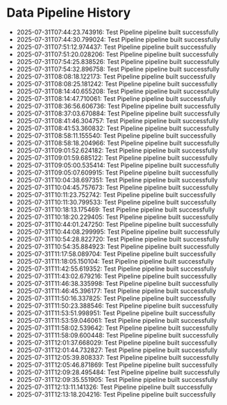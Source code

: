 # Data Pipeline History

- 2025-07-31T07:44:23.743916: Test Pipeline pipeline built successfully
- 2025-07-31T07:44:30.799024: Test Pipeline pipeline built successfully
- 2025-07-31T07:51:12.974437: Test Pipeline pipeline built successfully
- 2025-07-31T07:51:20.028206: Test Pipeline pipeline built successfully
- 2025-07-31T07:54:25.838526: Test Pipeline pipeline built successfully
- 2025-07-31T07:54:32.896758: Test Pipeline pipeline built successfully
- 2025-07-31T08:08:18.122173: Test Pipeline pipeline built successfully
- 2025-07-31T08:08:25.181242: Test Pipeline pipeline built successfully
- 2025-07-31T08:14:40.655208: Test Pipeline pipeline built successfully
- 2025-07-31T08:14:47.710061: Test Pipeline pipeline built successfully
- 2025-07-31T08:36:56.606736: Test Pipeline pipeline built successfully
- 2025-07-31T08:37:03.670884: Test Pipeline pipeline built successfully
- 2025-07-31T08:41:46.304757: Test Pipeline pipeline built successfully
- 2025-07-31T08:41:53.360832: Test Pipeline pipeline built successfully
- 2025-07-31T08:58:11.155540: Test Pipeline pipeline built successfully
- 2025-07-31T08:58:18.204966: Test Pipeline pipeline built successfully
- 2025-07-31T09:01:52.624182: Test Pipeline pipeline built successfully
- 2025-07-31T09:01:59.685122: Test Pipeline pipeline built successfully
- 2025-07-31T09:05:00.535414: Test Pipeline pipeline built successfully
- 2025-07-31T09:05:07.609915: Test Pipeline pipeline built successfully
- 2025-07-31T10:04:38.697351: Test Pipeline pipeline built successfully
- 2025-07-31T10:04:45.757673: Test Pipeline pipeline built successfully
- 2025-07-31T10:11:23.752742: Test Pipeline pipeline built successfully
- 2025-07-31T10:11:30.799533: Test Pipeline pipeline built successfully
- 2025-07-31T10:18:13.175469: Test Pipeline pipeline built successfully
- 2025-07-31T10:18:20.229405: Test Pipeline pipeline built successfully
- 2025-07-31T10:44:01.247250: Test Pipeline pipeline built successfully
- 2025-07-31T10:44:08.299995: Test Pipeline pipeline built successfully
- 2025-07-31T10:54:28.822720: Test Pipeline pipeline built successfully
- 2025-07-31T10:54:35.884923: Test Pipeline pipeline built successfully
- 2025-07-31T11:17:58.089704: Test Pipeline pipeline built successfully
- 2025-07-31T11:18:05.150104: Test Pipeline pipeline built successfully
- 2025-07-31T11:42:55.619352: Test Pipeline pipeline built successfully
- 2025-07-31T11:43:02.679216: Test Pipeline pipeline built successfully
- 2025-07-31T11:46:38.335998: Test Pipeline pipeline built successfully
- 2025-07-31T11:46:45.396177: Test Pipeline pipeline built successfully
- 2025-07-31T11:50:16.337825: Test Pipeline pipeline built successfully
- 2025-07-31T11:50:23.388546: Test Pipeline pipeline built successfully
- 2025-07-31T11:53:51.998951: Test Pipeline pipeline built successfully
- 2025-07-31T11:53:59.046061: Test Pipeline pipeline built successfully
- 2025-07-31T11:58:02.539642: Test Pipeline pipeline built successfully
- 2025-07-31T11:58:09.600448: Test Pipeline pipeline built successfully
- 2025-07-31T12:01:37.668029: Test Pipeline pipeline built successfully
- 2025-07-31T12:01:44.732827: Test Pipeline pipeline built successfully
- 2025-07-31T12:05:39.808337: Test Pipeline pipeline built successfully
- 2025-07-31T12:05:46.871869: Test Pipeline pipeline built successfully
- 2025-07-31T12:09:28.495484: Test Pipeline pipeline built successfully
- 2025-07-31T12:09:35.551905: Test Pipeline pipeline built successfully
- 2025-07-31T12:13:11.141326: Test Pipeline pipeline built successfully
- 2025-07-31T12:13:18.204216: Test Pipeline pipeline built successfully
